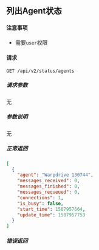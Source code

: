 ## 列出Agent状态

#### 注意事项

- 需要`user`权限

#### 请求

```
GET /api/v2/status/agents
```

##### 请求参数

无

##### 参数说明

无

##### 正常返回

```json
[
  {
    "agent": "Warpdrive 130744",
    "messages_received": 0,
    "messages_finished": 0,
    "messages_requeued": 0,
    "connections": 1,
    "is_busy": false,
    "start_time": 1507957664,
    "update_time": 1507957753
  }
]
```

##### 错误返回
